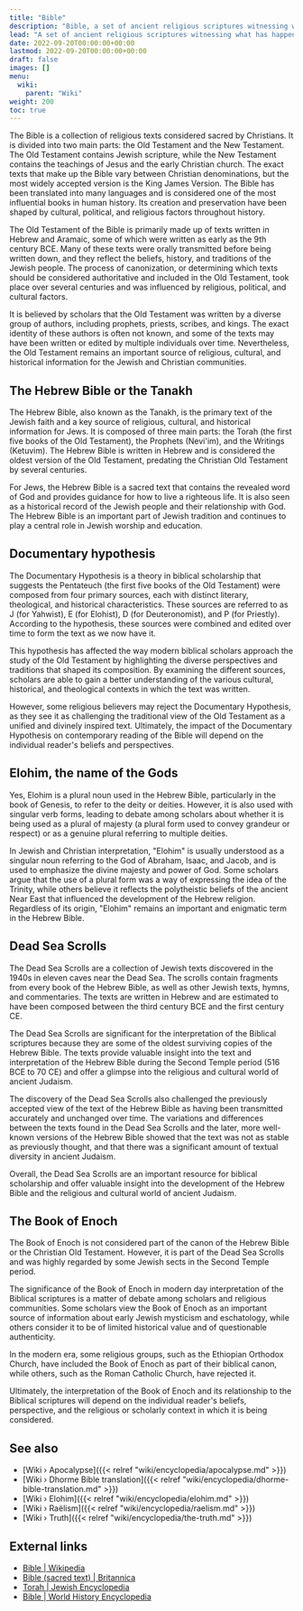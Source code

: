 ```yaml
---
title: "Bible"
description: "Bible, a set of ancient religious scriptures witnessing what has happened so that humanity has proof when the Truth is revealed again during the times of the Apocalypse."
lead: "A set of ancient religious scriptures witnessing what has happened so that humanity has proof when the Truth is revealed again during the times of the Apocalypse."
date: 2022-09-20T00:00:00+00:00
lastmod: 2022-09-20T00:00:00+00:00
draft: false
images: []
menu:
  wiki:
    parent: "Wiki"
weight: 200
toc: true
---
```


The Bible is a collection of religious texts considered sacred by Christians. It is divided into two main parts: the Old Testament and the New Testament. The Old Testament contains Jewish scripture, while the New Testament contains the teachings of Jesus and the early Christian church. The exact texts that make up the Bible vary between Christian denominations, but the most widely accepted version is the King James Version. The Bible has been translated into many languages and is considered one of the most influential books in human history. Its creation and preservation have been shaped by cultural, political, and religious factors throughout history.

The Old Testament of the Bible is primarily made up of texts written in Hebrew and Aramaic, some of which were written as early as the 9th century BCE. Many of these texts were orally transmitted before being written down, and they reflect the beliefs, history, and traditions of the Jewish people. The process of canonization, or determining which texts should be considered authoritative and included in the Old Testament, took place over several centuries and was influenced by religious, political, and cultural factors.

It is believed by scholars that the Old Testament was written by a diverse group of authors, including prophets, priests, scribes, and kings. The exact identity of these authors is often not known, and some of the texts may have been written or edited by multiple individuals over time. Nevertheless, the Old Testament remains an important source of religious, cultural, and historical information for the Jewish and Christian communities.

## The Hebrew Bible or the Tanakh

The Hebrew Bible, also known as the Tanakh, is the primary text of the Jewish faith and a key source of religious, cultural, and historical information for Jews. It is composed of three main parts: the Torah (the first five books of the Old Testament), the Prophets (Nevi'im), and the Writings (Ketuvim). The Hebrew Bible is written in Hebrew and is considered the oldest version of the Old Testament, predating the Christian Old Testament by several centuries.

For Jews, the Hebrew Bible is a sacred text that contains the revealed word of God and provides guidance for how to live a righteous life. It is also seen as a historical record of the Jewish people and their relationship with God. The Hebrew Bible is an important part of Jewish tradition and continues to play a central role in Jewish worship and education.

## Documentary hypothesis

The Documentary Hypothesis is a theory in biblical scholarship that suggests the Pentateuch (the first five books of the Old Testament) were composed from four primary sources, each with distinct literary, theological, and historical characteristics. These sources are referred to as J (for Yahwist), E (for Elohist), D (for Deuteronomist), and P (for Priestly). According to the hypothesis, these sources were combined and edited over time to form the text as we now have it.

This hypothesis has affected the way modern biblical scholars approach the study of the Old Testament by highlighting the diverse perspectives and traditions that shaped its composition. By examining the different sources, scholars are able to gain a better understanding of the various cultural, historical, and theological contexts in which the text was written.

However, some religious believers may reject the Documentary Hypothesis, as they see it as challenging the traditional view of the Old Testament as a unified and divinely inspired text. Ultimately, the impact of the Documentary Hypothesis on contemporary reading of the Bible will depend on the individual reader's beliefs and perspectives.

## Elohim, the name of the Gods

Yes, Elohim is a plural noun used in the Hebrew Bible, particularly in the book of Genesis, to refer to the deity or deities. However, it is also used with singular verb forms, leading to debate among scholars about whether it is being used as a plural of majesty (a plural form used to convey grandeur or respect) or as a genuine plural referring to multiple deities.

In Jewish and Christian interpretation, "Elohim" is usually understood as a singular noun referring to the God of Abraham, Isaac, and Jacob, and is used to emphasize the divine majesty and power of God. Some scholars argue that the use of a plural form was a way of expressing the idea of the Trinity, while others believe it reflects the polytheistic beliefs of the ancient Near East that influenced the development of the Hebrew religion. Regardless of its origin, "Elohim" remains an important and enigmatic term in the Hebrew Bible.

## Dead Sea Scrolls

The Dead Sea Scrolls are a collection of Jewish texts discovered in the 1940s in eleven caves near the Dead Sea. The scrolls contain fragments from every book of the Hebrew Bible, as well as other Jewish texts, hymns, and commentaries. The texts are written in Hebrew and are estimated to have been composed between the third century BCE and the first century CE.

The Dead Sea Scrolls are significant for the interpretation of the Biblical scriptures because they are some of the oldest surviving copies of the Hebrew Bible. The texts provide valuable insight into the text and interpretation of the Hebrew Bible during the Second Temple period (516 BCE to 70 CE) and offer a glimpse into the religious and cultural world of ancient Judaism.

The discovery of the Dead Sea Scrolls also challenged the previously accepted view of the text of the Hebrew Bible as having been transmitted accurately and unchanged over time. The variations and differences between the texts found in the Dead Sea Scrolls and the later, more well-known versions of the Hebrew Bible showed that the text was not as stable as previously thought, and that there was a significant amount of textual diversity in ancient Judaism.

Overall, the Dead Sea Scrolls are an important resource for biblical scholarship and offer valuable insight into the development of the Hebrew Bible and the religious and cultural world of ancient Judaism.

## The Book of Enoch

The Book of Enoch is not considered part of the canon of the Hebrew Bible or the Christian Old Testament. However, it is part of the Dead Sea Scrolls and was highly regarded by some Jewish sects in the Second Temple period.

The significance of the Book of Enoch in modern day interpretation of the Biblical scriptures is a matter of debate among scholars and religious communities. Some scholars view the Book of Enoch as an important source of information about early Jewish mysticism and eschatology, while others consider it to be of limited historical value and of questionable authenticity.

In the modern era, some religious groups, such as the Ethiopian Orthodox Church, have included the Book of Enoch as part of their biblical canon, while others, such as the Roman Catholic Church, have rejected it.

Ultimately, the interpretation of the Book of Enoch and its relationship to the Biblical scriptures will depend on the individual reader's beliefs, perspective, and the religious or scholarly context in which it is being considered.

## See also

- [Wiki › Apocalypse]({{< relref "wiki/encyclopedia/apocalypse.md" >}})
- [Wiki › Dhorme Bible translation]({{< relref "wiki/encyclopedia/dhorme-bible-translation.md" >}})
- [Wiki › Elohim]({{< relref "wiki/encyclopedia/elohim.md" >}})
- [Wiki › Raëlism]({{< relref "wiki/encyclopedia/raelism.md" >}})
- [Wiki › Truth]({{< relref "wiki/encyclopedia/the-truth.md" >}})

## External links

- [Bible | Wikipedia](https://en.wikipedia.org/wiki/Bible)
- [Bible (sacred text) | Britannica](https://www.britannica.com/topic/Bible)
- [Torah | Jewish Encyclopedia](https://www.jewishencyclopedia.com/articles/14446-torah)
- [Bible | World History Encyclopedia](https://www.worldhistory.org/bible/)
